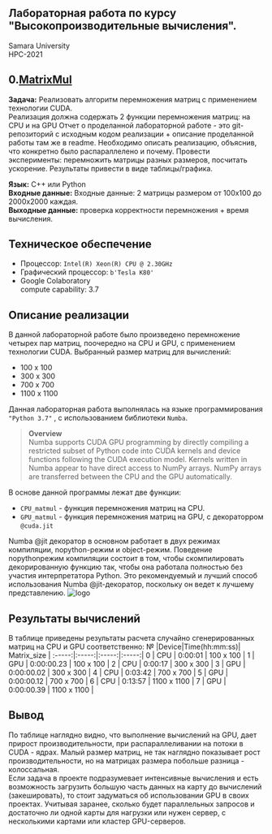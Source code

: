 
## Лабораторная работа по курсу "Высокопроизводительные вычисления".
Samara University <br/>
HPC-2021

## 0.[MatrixMul](https://github.com/Dark-MonkGI/Laboratory-work/blob/2acabac21aadec821bd6a56c421fa41be8692b89/0.%20MatrixMul/HPC_matrix_multi_GPU_ILia_Gr.ipynb)

**Задача:** Реализовать алгоритм перемножения матриц с применением технологии CUDA. <br/>
Реализация должна содержать 2 функции перемножения матриц: на CPU и на GPU
Отчет о проделанной лабораторной работе - это git-репозиторий с исходным кодом
реализации + описание проделанной работы там же в readme.
Необходимо описать реализацию, объяснив, что конкретно было распараллелено и
почему.
Провести эксперименты: перемножить матрицы разных размеров, посчитать
ускорение. Результаты привести в виде таблицы/графика.

**Язык:**  C++ или Python <br/> 
**Входные данные:**  Входные данные: 2 матрицы размером от 100х100 до 2000х2000 каждая. <br/> 
**Выходные данные:**  проверка корректности перемножения + время вычисления. <br/> 

##  **Техническое обеспечение** 
-  Процессор: `Intel(R) Xeon(R) CPU @ 2.30GHz`
-  Графический процессор: `b'Tesla K80'` 
-  Google Colaboratory <br/>
   compute capability: 3.7 
##  **Описание реализации** 

В данной лабораторной работе было произведено перемножение четырех пар матриц, поочередно на CPU и GPU, с применением технологии CUDA.
Выбранный размер матриц для вычислений: <br/>
- 100 х 100
- 300 х 300 
- 700 х 700 
- 1100 х 1100 <br/> 

Данная лабораторная работа выполнялась на языке программирования `"Python 3.7"` , с использованием библиотеки `Numba`.<br/>
> **Overview** <br/>
> Numba supports CUDA GPU programming by directly compiling a restricted subset of Python code into CUDA kernels and device functions following the CUDA execution model. Kernels
> written in Numba appear to have direct access to NumPy arrays. NumPy arrays are transferred between the CPU and the GPU automatically.

В основе данной программы лежат две функции: 
- `CPU_matmul` - функция перемножения матриц на CPU.
- `GPU_matmul` - функция перемножения матриц на GPU, с декораторром `@cuda.jit` <br/>

Numba @jit декоратор в основном работает в двух режимах компиляции, nopython-режим и object-режим. Поведение nopythonрежим компиляции состоит в том, чтобы скомпилировать декорированную функцию так, чтобы она работала полностью без участия интерпретатора Python. Это рекомендуемый и лучший способ использования Numba @jit-декоратор, поскольку он ведет к лучшему представлению.
![logo](https://images1.russianblogs.com/136/1d/1d8a40f737865045aa5852c0a0aea0e0.JPEG)
##  **Результаты вычислений** 
В таблице приведены результаты расчета случайно сгенерированных матриц на CPU и GPU соответственно: 
 	 № |Device|Time(hh:mm:ss)| Matrix_size | 
:-----:|:-----:|:-----:|:-----:|
0 | CPU | 0:00:01 | 100 x 100 |
1 | GPU | 0:00:00.23 | 100 x 100 |
2 | CPU | 0:00:17 | 300 x 300 | 
3 | GPU | 0:00:00.02 | 300 x 300 |
4 | CPU | 0:03:42 | 700 x 700 |
5 | GPU | 0:00:00.12 | 700 x 700 |
6 | CPU | 0:13:57 | 1100 x 1100 |
7 | GPU | 0:00:00.39 | 1100 x 1100 |
<br/> 

 ##  **Вывод** 
  По таблице наглядно видно, что выполнение вычислений на GPU, дает прирост производительности, при распараллеливании на потоки в CUDA - ядрах. Малый размер матриц, не так наглядно показывает рост производительности, но на матрицах размера побольше разница - колоссальная. <br/> 
  Если задача в проекте подразумевает интенсивные вычисления и есть возможность загрузить большую часть данных на карту до вычислений (закешировать), то стоит задуматься об использовании GPU в своих проектах. Учитывая заранее, сколько будет параллельных запросов и достаточно ли одной карты для нагрузки или нужен сервер, с несколькими картами или кластер GPU-серверов.
